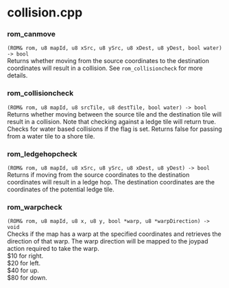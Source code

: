 # collision.cpp
### rom_canmove
`(ROM& rom, u8 mapId, u8 xSrc, u8 ySrc, u8 xDest, u8 yDest, bool water) -> bool`  
Returns whether moving from the source coordinates to the destination coordinates will result in a collision. See `rom_collisioncheck` for more details.
### rom_collisioncheck
`(ROM& rom, u8 mapId, u8 srcTile, u8 destTile, bool water) -> bool`  
Returns whether moving between the source tile and the destination tile will result in a collision. Note that checking against a ledge tile will return true.  
Checks for water based collisions if the flag is set. Returns false for passing from a water tile to a shore tile.
### rom_ledgehopcheck
`(ROM& rom, u8 mapId, u8 xSrc, u8 ySrc, u8 xDest, u8 yDest) -> bool`  
Returns if moving from the source coordinates to the destination coordinates will result in a ledge hop. The destination coordinates are the coordinates of the potential ledge tile.
### rom_warpcheck
`(ROM& rom, u8 mapId, u8 x, u8 y, bool *warp, u8 *warpDirection) -> void`  
Checks if the map has a warp at the specified coordinates and retrieves the direction of that warp. The warp direction will be mapped to the joypad action required to take the warp.  
$10 for right.  
$20 for left.  
$40 for up.  
$80 for down.
